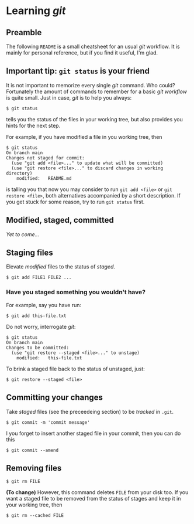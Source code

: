 # Learning *git*


## Preamble

The following ```README``` is a small cheatsheet for an usual *git* workflow. It is mainly for personal reference, but if you find it useful, I'm glad.


## Important tip: ```git status``` is your friend

It is not important to memorize every single *git* command. Who could? Fortunately the amount of commands to remember for a basic *git workflow* is quite small. Just in case, *git* is to help you always:
```
$ git status
```
tells you the status of the files in your working tree, but also provides you hints for the next step.

For example, if you have modified a file in you working tree, then
```
$ git status 
On branch main
Changes not staged for commit:
  (use "git add <file>..." to update what will be committed)
  (use "git restore <file>..." to discard changes in working directory)
	modified:   README.md
```
is talling you that now you may consider to run ```git add <file>``` or ```git restore <file>```, both alternatives accompanied by a short description. If you get stuck for some reason, try to run ```git status``` first.


## Modified, staged, committed

*Yet to come...*


## Staging files

Elevate *modified* files to the status of *staged*.
```
$ git add FILE1 FILE2 ...
```

### Have you staged something you wouldn't have?

For example, say you have run:
```
$ git add this-file.txt
```
Do not worry, interrogate *git*:
```
$ git status
On branch main
Changes to be committed:
  (use "git restore --staged <file>..." to unstage)
	modified:   this-file.txt
```

To brink a staged file back to the status of unstaged, just:
```
$ git restore --staged <file>
```


## Committing your changes

Take *staged* files (see the preceedeing section) to be *tracked* in ```.git```.
```
$ git commit -m 'commit message'
```

I you forget to insert another staged file in your commit, then you can do this
```
$ git commit --amend
```


## Removing files

```
$ git rm FILE
```

**(To change)** However, this command deletes ```FILE``` from your disk too. If you want a staged file to be removed from the status of stages and keep it in your working tree, then
```
$ git rm --cached FILE
```
